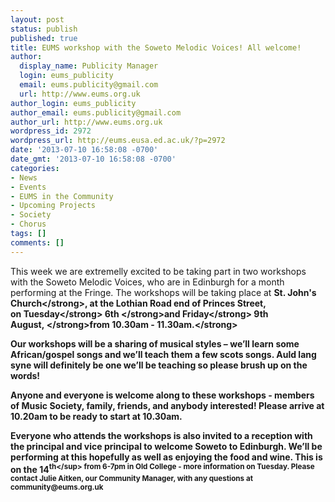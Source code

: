 ```yaml
---
layout: post
status: publish
published: true
title: EUMS workshop with the Soweto Melodic Voices! All welcome!
author:
  display_name: Publicity Manager
  login: eums_publicity
  email: eums.publicity@gmail.com
  url: http://www.eums.org.uk
author_login: eums_publicity
author_email: eums.publicity@gmail.com
author_url: http://www.eums.org.uk
wordpress_id: 2972
wordpress_url: http://eums.eusa.ed.ac.uk/?p=2972
date: '2013-07-10 16:58:08 -0700'
date_gmt: '2013-07-10 16:58:08 -0700'
categories:
- News
- Events
- EUMS in the Community
- Upcoming Projects
- Society
- Chorus
tags: []
comments: []
---
```

<p>This week we are extremelly excited to be taking part in two workshops with the Soweto Melodic Voices, who are in Edinburgh for a month performing at the Fringe. The workshops will be taking place at&nbsp;<strong>St. John's Church<&#47;strong>, at the Lothian Road end of Princes Street, on&nbsp;<strong>Tuesday<&#47;strong>&nbsp;<strong>6th&nbsp;<&#47;strong>and&nbsp;<strong>Friday<&#47;strong>&nbsp;<strong>9th August,&nbsp;<&#47;strong>from&nbsp;<strong>10.30am - 11.30am.<&#47;strong></p>
<p>Our workshops will be a sharing of musical styles &ndash; we&rsquo;ll learn some African&#47;gospel songs and we&rsquo;ll teach them a few scots songs. Auld lang syne will definitely be one we&rsquo;ll be teaching so please brush up on the words!</p>
<p>Anyone and everyone is welcome along to these workshops - members of Music Society, family, friends, and anybody interested! Please arrive at 10.20am to be ready to start at 10.30am.</p>
<p>Everyone who attends the workshops is also invited to a reception with the principal and vice principal to welcome Soweto to Edinburgh. We&rsquo;ll be performing at this hopefully as well as enjoying the food and wine. This is on the 14<sup>th<&#47;sup>&nbsp;from 6-7pm in Old College - more information on Tuesday. Please contact Julie Aitken, our Community Manager, with any questions at community@eums.org.uk</p>
